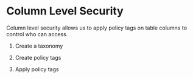 # Column Level Security

Column level security allows us to apply policy tags on table columns to control who can access.

1. Create a taxonomy

2. Create policy tags

3. Apply policy tags
